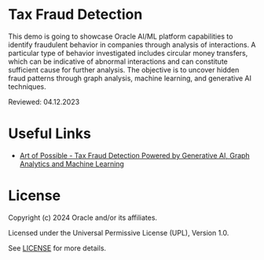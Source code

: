 # Tax Fraud Detection
 
This demo is going to showcase Oracle AI/ML platform capabilities to identify fraudulent behavior in companies through analysis of interactions.
A particular type of behavior investigated includes circular money transfers, which can be indicative of abnormal interactions and can constitute sufficient cause for further analysis.
The objective is to uncover hidden fraud patterns through graph analysis, machine learning, and generative AI techniques.

Reviewed: 04.12.2023
 
 
# Useful Links
 
- [Art of Possible - Tax Fraud Detection Powered by Generative AI, Graph Analytics and Machine Learning](https://www.youtube.com/watch?v=nvFmTZNC7F8)

 
# License
 
Copyright (c) 2024 Oracle and/or its affiliates.
 
Licensed under the Universal Permissive License (UPL), Version 1.0.
 
See [LICENSE](https://github.com/oracle-devrel/technology-engineering/blob/main/LICENSE) for more details.
